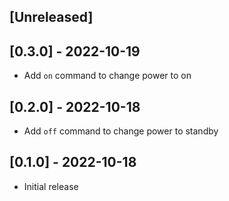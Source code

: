 ## [Unreleased]

## [0.3.0] - 2022-10-19

- Add `on` command to change power to on

## [0.2.0] - 2022-10-18

- Add `off` command to change power to standby

## [0.1.0] - 2022-10-18

- Initial release
